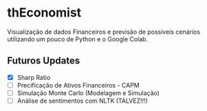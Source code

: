 # thEconomist
Visualização de dados Financeiros e previsão de possíveis cenários utilizando um pouco de Python e o Google Colab.

## Futuros Updates
- [x] Sharp Ratio
- [ ] Precificação de Ativos Financeiros - CAPM
- [ ] Simulação Monte Carlo (Modelagem e Simulação)
- [ ] Análise de sentimentos com NLTK (TALVEZ!!!) 

